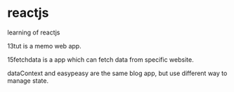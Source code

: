 # reactjs
learning of reactjs

13tut is a memo web app.

15fetchdata is a app which can fetch data from specific website.

dataContext and easypeasy are the same blog app, but use different way to manage state.

